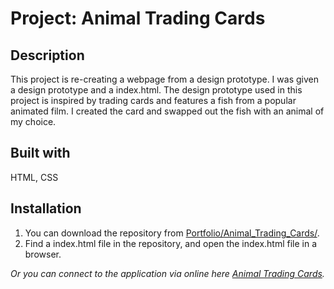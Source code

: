 # Project: Animal Trading Cards

## Description

This project is re-creating a webpage from a design prototype. I was given a design prototype and a index.html. The design prototype used in this project is inspired by trading cards and features a fish from a popular animated film. I created the card and swapped out the fish with an animal of my choice.

## Built with

HTML, CSS

## Installation

1. You can download the repository from
[Portfolio/Animal_Trading_Cards/](https://github.com/leachung/Portfolio/tree/master/Animal_Trading_Cards/).
2. Find a index.html file in the repository, and open the index.html file in a browser.

*Or you can connect to the application via online here [Animal Trading Cards](https://leachung.github.io/Portfolio/Animal_Trading_Cards//index.html).*
